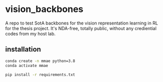 # vision_backbones
A repo to test SotA backbones for the vision representation learning in RL for the thesis project. It's NDA-free, totally public, without any crediential codes from my host lab.

## installation
```bash
conda create -n mmae python=3.8
conda activate mmae

pip install -r requirements.txt
```